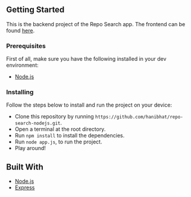 ## Getting Started
This is the backend project of the Repo Search app. The frontend can be found [here](https://github.com/hanibhat/repo-search-react).

### Prerequisites

First of all, make sure you have the following installed in your dev environment:

- [Node.js](https://nodejs.org/en/)

### Installing

Follow the steps below to install and run the project on your device:

- Clone this repository by running `https://github.com/hanibhat/repo-search-nodejs.git`.
- Open a terminal at the root directory.
- Run `npm install` to install the dependencies.
- Run `node app.js`, to run the project.
- Play around!

## Built With

- [Node.js](https://nodejs.org/en/)
- [Express](https://expressjs.com/)
